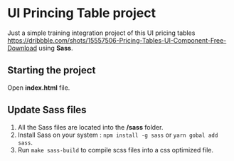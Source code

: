 # UI Princing Table project
Just a simple training integration project of this UI pricing tables https://dribbble.com/shots/15557506-Pricing-Tables-UI-Component-Free-Download using **Sass**.

## Starting the project
Open **index.html** file.

## Update Sass files
1. All the Sass files are located into the **/sass** folder.
2. Install Sass on your system : `npm install -g sass` or `yarn gobal add sass`.
3. Run `make sass-build` to compile scss files into a css optimized file.